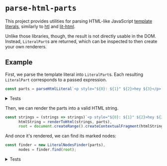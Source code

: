 # `parse-html-parts`

This project provides utilities for parsing HTML-like JavaScript
[template literals](
https://developer.mozilla.org/docs/Web/JavaScript/Reference/Template_literals),
similarly to [htl](https://github.com/observablehq/htl)
and [lit-html](https://github.com/Polymer/lit-html).

Unlike those libraries, though, the result is not directly usable in the DOM.
Instead, `LiteralPart`s are returned, which can be inspected to then create
your own renderers.

## Example
First, we parse the template literal into `LiteralPart`s. Each resulting
`LiteralPart` corresponds to a passed expression.

```ts
const parts = parseHtmlLiteral`<p style="${0}: ${1}" ${2}>hey ${3}</p>`;
```

<details>
<summary>Tests</summary>
<p>

```ts
expect(parts.length).toBe(4);

const [part0, part1, part2, part3] = parts;

expect(part0.type).toBe(LiteralPart.Kind.Attribute);
expect(part1.type).toBe(LiteralPart.Kind.Attribute);
expect(part2.type).toBe(LiteralPart.Kind.Data);
expect(part3.type).toBe(LiteralPart.Kind.Node);

expect(part0.attributeName).toBe("style");
expect(part0.valueParts).toEqual(["", ":", ""]);
expect(part0.index).toBe(0);

expect(part1.attributeName).toBe("style");
expect(part1.valueParts).toBe(part0.valueParts);
expect(part1.index).toBe(1);
```

</p>
</details>

Then, we can render the parts into a valid HTML string.

```ts
const strings = (strings => strings)`<p style="${0}: ${1}" ${2}>hey ${3}</p>`,
      htmlString = renderToHtml(strings, parts),
      root = document.createRange().createContextualFragment(htmlString);
```

And once it's rendered, we can find its marked nodes:

```ts
const finder = new LiteralNodesFinder(parts),
      nodes = finder.find(root);
```

<details>
<summary>Tests</summary>
<p>

```ts
const p = root.children[0];

expect(nodes.length).toBe(4);

expect(node[0].ownerElement).toBe(p);
expect(node[1].ownerElement).toBe(p);
expect(node[2].ownerElement).toBe(p);
expect(node[3]).toBe(p.childNodes[1]);
```

</p>
</details>
